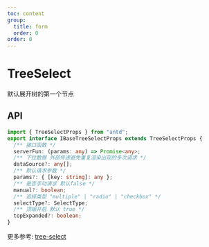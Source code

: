 ```yaml
---
toc: content
group:
  title: form
  order: 0
order: 0
---
```


# TreeSelect
默认展开树的第一个节点
<code src='./demos/BusinessTreeSelectDemo.tsx'></code>

## API
```ts 
import { TreeSelectProps } from "antd";
export interface IBaseTreeSelectProps extends TreeSelectProps {
  /** 接口函数 */
  serverFun: (params: any) => Promise<any>;
  /** 下拉数据 外部传递避免重复渲染出现的多次请求 */
  dataSource?: any[];
  /** 默认请求参数 */
  params?: { [key: string]: any };
  /** 是否手动请求 默认false */
  manual?: boolean;
  /** 选择类型 "multiple" | "radio" | "checkbox" */
  selectType?: SelectType;
  /** 顶端开启 默认 true */
  topExpanded?: boolean;
}
```

更多参考: [tree-select](https://ant.design/components/tree-select-cn)